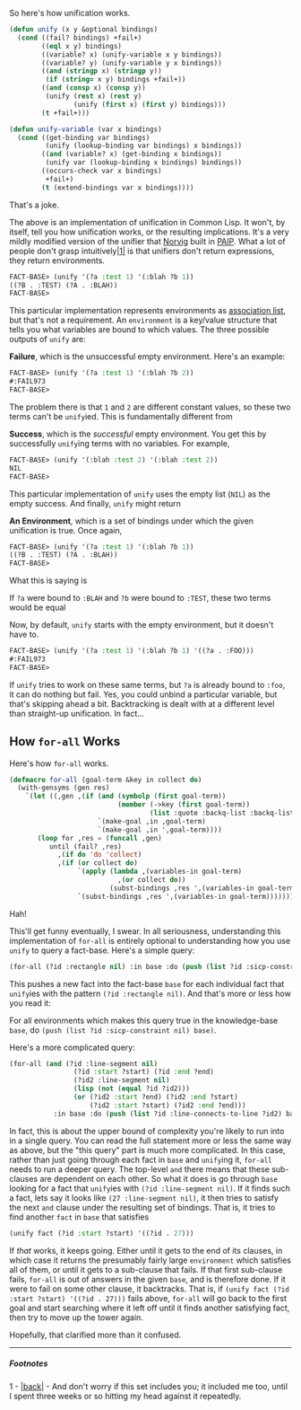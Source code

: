 So here's how unification works.

```lisp
(defun unify (x y &optional bindings)
  (cond ((fail? bindings) +fail+)
        ((eql x y) bindings)
        ((variable? x) (unify-variable x y bindings))
        ((variable? y) (unify-variable y x bindings))
        ((and (stringp x) (stringp y))
         (if (string= x y) bindings +fail+))
        ((and (consp x) (consp y))
         (unify (rest x) (rest y)
                (unify (first x) (first y) bindings)))
        (t +fail+)))

(defun unify-variable (var x bindings)
  (cond ((get-binding var bindings)
         (unify (lookup-binding var bindings) x bindings))
        ((and (variable? x) (get-binding x bindings))
         (unify var (lookup-binding x bindings) bindings))
        ((occurs-check var x bindings)
         +fail+)
        (t (extend-bindings var x bindings))))
```

That's a joke.

The above is an implementation of unification in Common Lisp. It won't, by itself, tell you how unification works, or the resulting implications. It's a very mildly modified version of the unifier that [Norvig](http://norvig.com/) built in [PAIP](http://norvig.com/paip/README.html). What a lot of people don't grasp intuitively<a name="note-Tue-Jun-17-201209EDT-2014"></a>[|1|](#foot-Tue-Jun-17-201209EDT-2014) is that unifiers don't return expressions, they return environments.

```lisp
FACT-BASE> (unify '(?a :test 1) '(:blah ?b 1))
((?B . :TEST) (?A . :BLAH))
FACT-BASE> 
```

This particular implementation represents environments as [association list](http://www.cs.cmu.edu/Groups/AI/html/cltl/clm/node153.html), but that's not a requirement. An `environment` is a key/value structure that tells you what variables are bound to which values. The three possible outputs of `unify` are:

**Failure**, which is the unsuccessful empty environment. Here's an example:

```lisp
FACT-BASE> (unify '(?a :test 1) '(:blah ?b 2))
#:FAIL973
FACT-BASE> 
```

The problem there is that `1` and `2` are different constant values, so these two terms can't be `unify`ied. This is fundamentally different from

**Success**, which is the *successful* empty environment. You get this by successfully `unify`ing terms with no variables. For example,

```lisp
FACT-BASE> (unify '(:blah :test 2) '(:blah :test 2))
NIL
FACT-BASE> 
```

This particular implementation of `unify` uses the empty list (`NIL`) as the empty success. And finally, `unify` might return 

**An Environment**, which is a set of bindings under which the given unification is true. Once again,

```lisp
FACT-BASE> (unify '(?a :test 1) '(:blah ?b 1))
((?B . :TEST) (?A . :BLAH))
FACT-BASE> 
```

What this is saying is

If `?a` were bound to `:BLAH` and `?b` were bound to `:TEST`, these two terms would be equal

Now, by default, `unify` starts with the empty environment, but it doesn't have to.

```lisp
FACT-BASE> (unify '(?a :test 1) '(:blah ?b 1) '((?a . :FOO)))
#:FAIL973
FACT-BASE> 
```

If `unify` tries to work on these same terms, but `?a` is already bound to `:foo`, it can do nothing but fail. Yes, you could unbind a particular variable, but that's skipping ahead a bit. Backtracking is dealt with at a different level than straight-up unification. In fact...

## <a name="how-forall-works" href="#how-forall-works"></a>How `for-all` Works

Here's how `for-all` works.

```lisp
(defmacro for-all (goal-term &key in collect do)
  (with-gensyms (gen res)
    `(let ((,gen ,(if (and (symbolp (first goal-term))
                           (member (->key (first goal-term))
                                   (list :quote :backq-list :backq-list*)))
                      `(make-goal ,in ,goal-term)
                      `(make-goal ,in ',goal-term))))
       (loop for ,res = (funcall ,gen)
          until (fail? ,res)
            ,(if do 'do 'collect)
            ,(if (or collect do)
                 `(apply (lambda ,(variables-in goal-term)
                           ,(or collect do))
                         (subst-bindings ,res ',(variables-in goal-term)))
                 `(subst-bindings ,res ',(variables-in goal-term)))))))
```

Hah!

This'll get funny eventually, I swear. In all seriousness, understanding this implementation of `for-all` is entirely optional to understanding how you use `unify` to query a fact-base. Here's a simple query:

```lisp
(for-all (?id :rectangle nil) :in base :do (push (list ?id :sicp-constraint nil) base))
```

This pushes a new fact into the fact-base `base` for each individual fact that `unify`ies with the pattern `(?id :rectangle nil)`. And that's more or less how you read it:

For all environments which makes this query true in the knowledge-base `base`, do `(push (list ?id :sicp-constraint nil) base)`.

Here's a more complicated query:

```lisp
(for-all (and (?id :line-segment nil)
                (?id :start ?start) (?id :end ?end)
                (?id2 :line-segment nil)
                (lisp (not (equal ?id ?id2)))
                (or (?id2 :start ?end) (?id2 :end ?start)
                    (?id2 :start ?start) (?id2 :end ?end)))
           :in base :do (push (list ?id :line-connects-to-line ?id2) base))
```

In fact, this is about the upper bound of complexity you're likely to run into in a single query. You can read the full statement more or less the same way as above, but the "this query" part is much more complicated. In this case, rather than just going through each fact in `base` and `unify`ing it, `for-all` needs to run a deeper query. The top-level `and` there means that these sub-clauses are dependent on each other. So what it does is go through `base` looking for a fact that `unify`ies with `(?id :line-segment nil)`. If it finds such a fact, lets say it looks like `(27 :line-segment nil)`, it then tries to satisfy the next `and` clause under the resulting set of bindings. That is, it tries to find another `fact` in `base` that satisfies

```lisp
(unify fact (?id :start ?start) '((?id . 27)))
```

If *that* works, it keeps going. Either until it gets to the end of its clauses, in which case it returns the presumably fairly large `environment` which satisfies all of them, or until it gets to a sub-clause that fails. If that first sub-clause fails, `for-all` is out of answers in the given `base`, and is therefore done. If it were to fail on some other clause, it backtracks. That is, if `(unify fact (?id :start ?start) '((?id . 27)))` fails above, `for-all` will go back to the first goal and start searching where it left off until it finds another satisfying fact, then try to move up the tower again.

Hopefully, that clarified more than it confused.

* * *
##### Footnotes

1 - <a name="foot-Tue-Jun-17-201209EDT-2014"></a>[|back|](#note-Tue-Jun-17-201209EDT-2014) - And don't worry if this set includes you; it included me too, until I spent three weeks or so hitting my head against it repeatedly.
